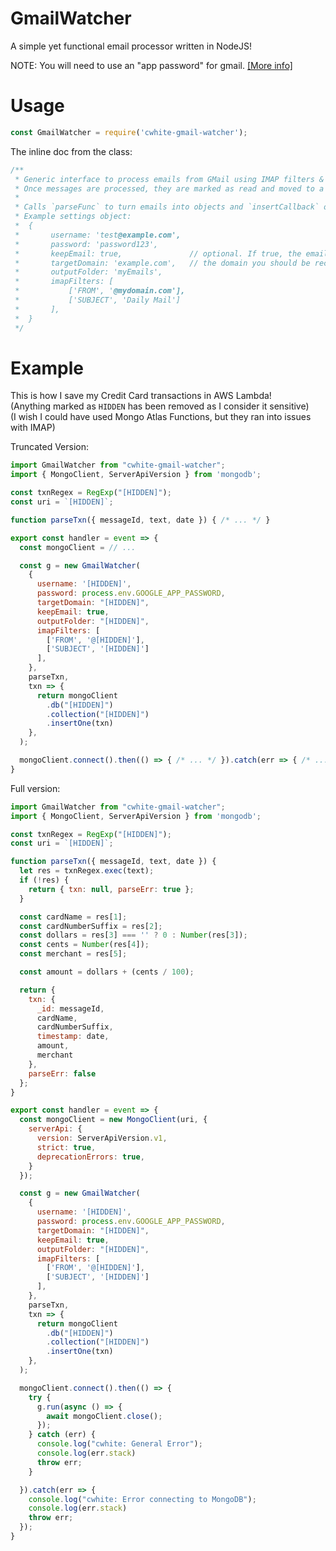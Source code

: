 # GmailWatcher
A simple yet functional email processor written in NodeJS!

NOTE: You will need to use an "app password" for gmail. [\[More info\]](https://support.google.com/accounts/answer/185833?hl=en)

# Usage

```javascript
const GmailWatcher = require('cwhite-gmail-watcher');
```

The inline doc from the class:
```javascript
/**
 * Generic interface to process emails from GMail using IMAP filters & body regex parsing.
 * Once messages are processed, they are marked as read and moved to a designated folder
 * 
 * Calls `parseFunc` to turn emails into objects and `insertCallback` on successful parsing.
 * Example settings object:
 *  {
 *       username: 'test@example.com',
 *       password: 'password123',
 *       keepEmail: true,               // optional. If true, the emails will not be moved upon succesful processing
 *       targetDomain: 'example.com',   // the domain you should be receiving these emails from. This is used to verify certificates
 *       outputFolder: 'myEmails',
 *       imapFilters: [
 *           ['FROM', '@mydomain.com'],
 *           ['SUBJECT', 'Daily Mail']
 *       ],
 *  }
 */
```

# Example

This is how I save my Credit Card transactions in AWS Lambda!    
(Anything marked as `HIDDEN` has been removed as I consider it sensitive)    
(I wish I could have used Mongo Atlas Functions, but they ran into issues with IMAP)

Truncated Version:
```javascript
import GmailWatcher from "cwhite-gmail-watcher";
import { MongoClient, ServerApiVersion } from 'mongodb';

const txnRegex = RegExp("[HIDDEN]");
const uri = `[HIDDEN]`;

function parseTxn({ messageId, text, date }) { /* ... */ }

export const handler = event => {
  const mongoClient = // ...

  const g = new GmailWatcher(
    {
      username: '[HIDDEN]',
      password: process.env.GOOGLE_APP_PASSWORD,
      targetDomain: "[HIDDEN]",
      keepEmail: true,
      outputFolder: "[HIDDEN]",
      imapFilters: [
        ['FROM', '@[HIDDEN]'],
        ['SUBJECT', '[HIDDEN]']
      ],
    },
    parseTxn,
    txn => {
      return mongoClient
        .db("[HIDDEN]")
        .collection("[HIDDEN]")
        .insertOne(txn)
    },
  );

  mongoClient.connect().then(() => { /* ... */ }).catch(err => { /* ... */ });
}
```



Full version:

```javascript
import GmailWatcher from "cwhite-gmail-watcher";
import { MongoClient, ServerApiVersion } from 'mongodb';

const txnRegex = RegExp("[HIDDEN]");
const uri = `[HIDDEN]`;

function parseTxn({ messageId, text, date }) {
  let res = txnRegex.exec(text);
  if (!res) {
    return { txn: null, parseErr: true };
  }

  const cardName = res[1];
  const cardNumberSuffix = res[2];
  const dollars = res[3] === '' ? 0 : Number(res[3]);
  const cents = Number(res[4]);
  const merchant = res[5];

  const amount = dollars + (cents / 100);

  return {
    txn: {
      _id: messageId,
      cardName,
      cardNumberSuffix,
      timestamp: date,
      amount,
      merchant
    },
    parseErr: false
  };
}

export const handler = event => {
  const mongoClient = new MongoClient(uri, {
    serverApi: {
      version: ServerApiVersion.v1,
      strict: true,
      deprecationErrors: true,
    }
  });

  const g = new GmailWatcher(
    {
      username: '[HIDDEN]',
      password: process.env.GOOGLE_APP_PASSWORD,
      targetDomain: "[HIDDEN]",
      keepEmail: true,
      outputFolder: "[HIDDEN]",
      imapFilters: [
        ['FROM', '@[HIDDEN]'],
        ['SUBJECT', '[HIDDEN]']
      ],
    },
    parseTxn,
    txn => {
      return mongoClient
        .db("[HIDDEN]")
        .collection("[HIDDEN]")
        .insertOne(txn)
    },
  );

  mongoClient.connect().then(() => {
    try {
      g.run(async () => {
        await mongoClient.close();
      });
    } catch (err) {
      console.log("cwhite: General Error");
      console.log(err.stack)
      throw err;
    }

  }).catch(err => {
    console.log("cwhite: Error connecting to MongoDB");
    console.log(err.stack)
    throw err;
  });
}
```
